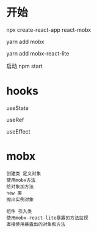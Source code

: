 # 开始
  npx create-react-app react-mobx

  yarn add mobx 

  yarn add mobx-react-lite

  启动 npm start

# hooks

  useState

  useRef

  useEffect

# mobx

    创建类 定义对象
    使用mobx方法
    给对象加方法
    new 类 
    抛出实例对象

    组件 引入类
    使用mobx-react-lite暴露的方法监视
    直接使用暴露出的对象和方法


